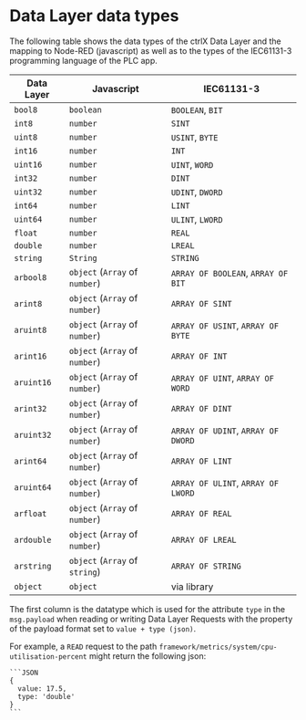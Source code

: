 # Data Layer data types

The following table shows the data types of the ctrlX Data Layer and the mapping to Node-RED (javascript) as well as to the types of the IEC61131-3 programming language of the PLC app.

| Data Layer | Javascript | IEC61131-3 |
| --- | --- | --- |
| `bool8`     | `boolean`                      | `BOOLEAN`, `BIT`  |
| `int8`      | `number`                       | `SINT`            |
| `uint8`     | `number`                       | `USINT`, `BYTE`   |
| `int16`     | `number`                       | `INT`             |
| `uint16`    | `number`                       | `UINT`, `WORD`    |
| `int32`     | `number`                       | `DINT`            |
| `uint32`    | `number`                       | `UDINT`, `DWORD`  |
| `int64`     | `number`                       | `LINT`            |
| `uint64`    | `number`                       | `ULINT`, `LWORD`  |
| `float`     | `number`                       | `REAL`            |
| `double`    | `number`                       | `LREAL`           |
| `string`    | `String`                       | `STRING`          |
| `arbool8`   | `object` (`Array` of `number`) | `ARRAY OF BOOLEAN`, `ARRAY OF BIT` |
| `arint8`    | `object` (`Array` of `number`) | `ARRAY OF SINT`                    |
| `aruint8`   | `object` (`Array` of `number`) | `ARRAY OF USINT`, `ARRAY OF BYTE`  |
| `arint16`   | `object` (`Array` of `number`) | `ARRAY OF INT`                     |
| `aruint16`  | `object` (`Array` of `number`) | `ARRAY OF UINT`, `ARRAY OF WORD`   |
| `arint32`   | `object` (`Array` of `number`) | `ARRAY OF DINT`                    |
| `aruint32`  | `object` (`Array` of `number`) | `ARRAY OF UDINT`, `ARRAY OF DWORD` |
| `arint64`   | `object` (`Array` of `number`) | `ARRAY OF LINT`                    |
| `aruint64`  | `object` (`Array` of `number`) | `ARRAY OF ULINT`, `ARRAY OF LWORD` |
| `arfloat`   | `object` (`Array` of `number`) | `ARRAY OF REAL`                    |
| `ardouble`  | `object` (`Array` of `number`) | `ARRAY OF LREAL`                   |
| `arstring`  | `object` (`Array` of `string`) | `ARRAY OF STRING`                  |
| `object`    | `object`                       | via library |

The first column is the datatype which is used for the attribute `type` in the `msg.payload` when reading or writing Data Layer Requests with the property of the payload format set to `value + type (json)`.

For example, a `READ` request to the path `framework/metrics/system/cpu-utilisation-percent` might return the following json:

    ```JSON
    {
      value: 17.5,
      type: 'double'
    }
    ```
